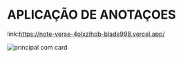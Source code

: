 # APLICAÇÃO DE ANOTAÇOES 

link:https://note-verse-4olxzihob-blade998.vercel.app/

![principal com card](https://github.com/blade998/NoteVerse/assets/84296726/b4a0860c-20db-4198-b25f-095b186299e2)

